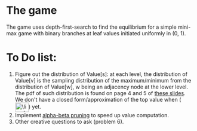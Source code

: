 # The game
The game uses depth-first-search to find the equilibrium for a simple mini-max game with binary branches at leaf values initiated uniformly in (0, 1).
# To Do list:
1. Figure out the distribution of Value[s]: at each level, the distribution of Value[v] is the sampling distribution of the maximum/minimum from the distribution of Value[w], w being an adjacency node at the lower level. The pdf of such distribution is found on page 4 and 5 of [these slides](https://www2.stat.duke.edu/courses/Spring12/sta104.1/Lectures/Lec15.pdf). We don't have a closed form/approximation of the top value when (<img src="http://www.sciweavers.org/tex2img.php?eq=%5Clim_%7Bn%5Crightarrow%20%5Cinfty%7D&bc=White&fc=Black&im=jpg&fs=12&ff=arev&edit=0" align="center" border="0" alt="\lim_{n\rightarrow \infty}" width="36" height="25" />) yet.
2. Implement [alpha-beta pruning](https://en.wikipedia.org/wiki/Alpha%E2%80%93beta_pruning) to speed up value computation. 
3. Other creative questions to ask (problem 6).
